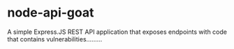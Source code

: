 # node-api-goat
A simple Express.JS REST API application that exposes endpoints with code that contains vulnerabilities.........
